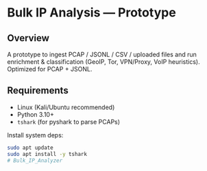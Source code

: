 # Bulk IP Analysis — Prototype


## Overview


A prototype to ingest PCAP / JSONL / CSV / uploaded files and run enrichment & classification (GeoIP, Tor, VPN/Proxy, VoIP heuristics). Optimized for PCAP + JSONL.


## Requirements


- Linux (Kali/Ubuntu recommended)
- Python 3.10+
- `tshark` (for pyshark to parse PCAPs)


Install system deps:


```bash
sudo apt update
sudo apt install -y tshark
# Bulk_IP_Analyzer
